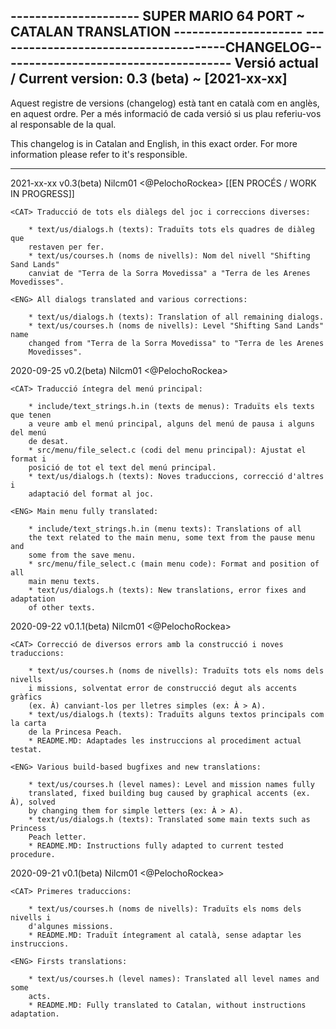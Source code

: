 --------------------- SUPER MARIO 64 PORT ~ CATALAN TRANSLATION ---------------------
--------------------------------------CHANGELOG--------------------------------------
Versió actual / Current version: 0.3 (beta) ~ [2021-xx-xx]
-------------------------------------------------------------------------------------

<CAT> Aquest registre de versions (changelog) està tant en català com en anglès, en
aquest ordre. Per a més informació de cada versió si us plau referiu-vos al
responsable de la qual.

<ENG> This changelog is in Catalan and English, in this exact order. For more
information please refer to it's responsible.

-------------------------------------------------------------------------------------

2021-xx-xx  v0.3(beta)  Nilcm01 <@PelochoRockea> [[EN PROCÉS / WORK IN PROGRESS]]

    <CAT> Traducció de tots els diàlegs del joc i correccions diverses:

        * text/us/dialogs.h (texts): Traduïts tots els quadres de diàleg que
        restaven per fer.
        * text/us/courses.h (noms de nivells): Nom del nivell "Shifting Sand Lands"
        canviat de "Terra de la Sorra Movedissa" a "Terra de les Arenes Movedisses".

    <ENG> All dialogs translated and various corrections:

        * text/us/dialogs.h (texts): Translation of all remaining dialogs.
        * text/us/courses.h (noms de nivells): Level "Shifting Sand Lands" name
        changed from "Terra de la Sorra Movedissa" to "Terra de les Arenes
        Movedisses".

2020-09-25  v0.2(beta)  Nilcm01  <@PelochoRockea>

    <CAT> Traducció íntegra del menú principal:

        * include/text_strings.h.in (texts de menus): Traduïts els texts que tenen
        a veure amb el menú principal, alguns del menú de pausa i alguns del menú
        de desat.
        * src/menu/file_select.c (codi del menu principal): Ajustat el format i
        posició de tot el text del menú principal.
        * text/us/dialogs.h (texts): Noves traduccions, correcció d'altres i
        adaptació del format al joc.

    <ENG> Main menu fully translated:

        * include/text_strings.h.in (menu texts): Translations of all
        the text related to the main menu, some text from the pause menu and
        some from the save menu.
        * src/menu/file_select.c (main menu code): Format and position of all
        main menu texts.
        * text/us/dialogs.h (texts): New translations, error fixes and adaptation
        of other texts.


2020-09-22  v0.1.1(beta)  Nilcm01  <@PelochoRockea>  

    <CAT> Correcció de diversos errors amb la construcció i noves traduccions:

        * text/us/courses.h (noms de nivells): Traduïts tots els noms dels nivells
        i missions, solventat error de construcció degut als accents gràfics
        (ex. À) canviant-los per lletres simples (ex: À > A).
        * text/us/dialogs.h (texts): Traduïts alguns textos principals com la carta
        de la Princesa Peach.
        * README.MD: Adaptades les instruccions al procediment actual testat.

    <ENG> Various build-based bugfixes and new translations:

        * text/us/courses.h (level names): Level and mission names fully
        translated, fixed building bug caused by graphical accents (ex. À), solved
        by changing them for simple letters (ex: À > A).
        * text/us/dialogs.h (texts): Translated some main texts such as Princess
        Peach letter.
        * README.MD: Instructions fully adapted to current tested procedure.


2020-09-21  v0.1(beta)  Nilcm01  <@PelochoRockea>

    <CAT> Primeres traduccions:

        * text/us/courses.h (noms de nivells): Traduïts els noms dels nivells i
        d'algunes missions.
        * README.MD: Traduït íntegrament al català, sense adaptar les instruccions.

    <ENG> Firsts translations:

        * text/us/courses.h (level names): Translated all level names and some
        acts.
        * README.MD: Fully translated to Catalan, without instructions adaptation.
